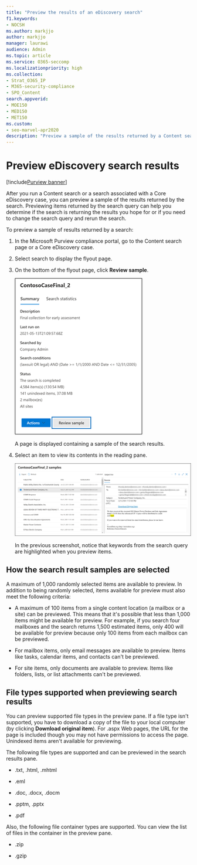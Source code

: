 ```yaml
---
title: "Preview the results of an eDiscovery search"
f1.keywords:
- NOCSH
ms.author: markjjo
author: markjjo
manager: laurawi
audience: Admin
ms.topic: article
ms.service: O365-seccomp
ms.localizationpriority: high
ms.collection: 
- Strat_O365_IP
- M365-security-compliance
- SPO_Content
search.appverid:
- MOE150
- MED150
- MET150
ms.custom:
- seo-marvel-apr2020
description: "Preview a sample of the results returned by a Content search or a Core eDiscovery search in the Microsoft Purview compliance portal."
---
```


# Preview eDiscovery search results

[!include[Purview banner](../includes/purview-rebrand-banner.md)]

After you run a Content search or a search associated with a Core eDiscovery case, you can preview a sample of the results returned by the search. Previewing items returned by the search query can help you determine if the search is returning the results you hope for or if you need to change the search query and rerun the search.

To preview a sample of results returned by a search:

1. In the Microsoft Purview compliance portal, go to the Content search page or a Core eDiscovery case.

2. Select search to display the flyout page.

3. On the bottom of the flyout page, click **Review sample**.

   ![Click Review sample on the flyout page to preview results.](../media/PreviewSearchResults1.png)

   A page is displayed containing a sample of the search results.

4. Select an item to view its contents in the reading pane.

   ![Preview items in the reading pane.](../media/PreviewSearchResults2.png)

   In the previous screenshot, notice that keywords from the search query are highlighted when you preview items.

## How the search result samples are selected

A maximum of 1,000 randomly selected items are available to preview. In addition to being randomly selected, items available for preview must also meet the following criteria:

- A maximum of 100 items from a single content location (a mailbox or a site) can be previewed. This means that it's possible that less than 1,000 items might be available for preview. For example, if you search four mailboxes and the search returns 1,500 estimated items, only 400 will be available for preview because only 100 items from each mailbox can be previewed.

- For mailbox items, only email messages are available to preview. Items like tasks, calendar items, and contacts can't be previewed.

- For site items, only documents are available to preview. Items like folders, lists, or list attachments can't be previewed.

## File types supported when previewing search results

You can preview supported file types in the preview pane. If a file type isn't supported, you have to download a copy of the file to your local computer (by clicking **Download original item**). For .aspx Web pages, the URL for the page is included though you may not have permissions to access the page. Unindexed items aren't available for previewing.

The following file types are supported and can be previewed in the search results pane.
  
- .txt, .html, .mhtml

- .eml

- .doc, .docx, .docm

- .pptm, .pptx

- .pdf

Also, the following file container types are supported. You can view the list of files in the container in the preview pane.
  
- .zip

- .gzip
